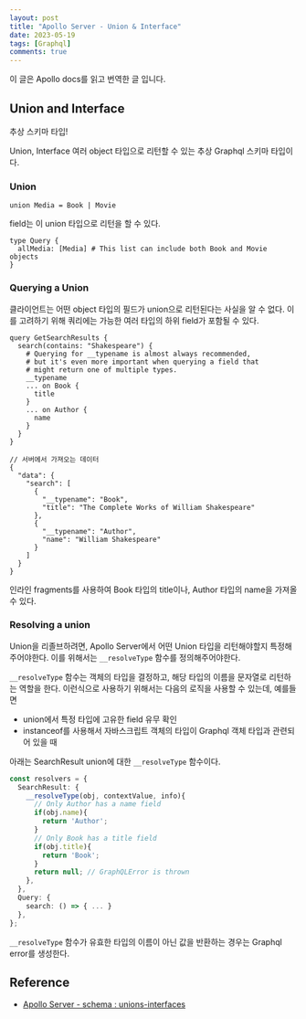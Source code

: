 ```yaml
---
layout: post
title: "Apollo Server - Union & Interface"
date: 2023-05-19
tags: [Graphql]
comments: true
---
```


이 글은 Apollo docs를 읽고 번역한 글 입니다.

## Union and Interface

추상 스키마 타입!

Union, Interface 여러 object 타입으로 리턴할 수 있는 추상 Graphql 스키마 타입이다.

### Union

```
union Media = Book | Movie
```

field는 이 union 타입으로 리턴을 할 수 있다.

```
type Query {
  allMedia: [Media] # This list can include both Book and Movie objects
}
```

### Querying a Union

클라이언트는 어떤 object 타입의 필드가 union으로 리턴된다는 사실을 알 수 없다. 이를 고려하기 위해 쿼리에는 가능한 여러 타입의 하위 field가 포함될 수 있다.

```
query GetSearchResults {
  search(contains: "Shakespeare") {
    # Querying for __typename is almost always recommended,
    # but it's even more important when querying a field that
    # might return one of multiple types.
    __typename
    ... on Book {
      title
    }
    ... on Author {
      name
    }
  }
}

// 서버에서 가져오는 데이터
{
  "data": {
    "search": [
      {
        "__typename": "Book",
        "title": "The Complete Works of William Shakespeare"
      },
      {
        "__typename": "Author",
        "name": "William Shakespeare"
      }
    ]
  }
}
```

인라인 fragments를 사용하여 Book 타입의 title이나, Author 타입의 name을 가져올 수 있다.

### Resolving a union

Union을 리졸브하려면, Apollo Server에서 어떤 Union 타입을 리턴해야할지 특정해주어야한다. 이를 위해서는 `__resolveType` 함수를 정의해주어야한다.

`__resolveType` 함수는 객체의 타입을 결정하고, 해당 타입의 이름을 문자열로 리턴하는 역할을 한다. 이런식으로 사용하기 위해서는 다음의 로직을 사용할 수 있는데, 예를들면

- union에서 특정 타입에 고유한 field 유무 확인
- instanceof를 사용해서 자바스크립트 객체의 타입이 Graphql 객체 타입과 관련되어 있을 때

아래는 SearchResult union에 대한 `__resolveType` 함수이다.

```typescript
const resolvers = {
  SearchResult: {
    __resolveType(obj, contextValue, info){
      // Only Author has a name field
      if(obj.name){
        return 'Author';
      }
      // Only Book has a title field
      if(obj.title){
        return 'Book';
      }
      return null; // GraphQLError is thrown
    },
  },
  Query: {
    search: () => { ... }
  },
};
```

`__resolveType` 함수가 유효한 타입의 이름이 아닌 값을 반환하는 경우는 Graphql error를 생성한다.

## Reference

- [Apollo Server - schema : unions-interfaces](https://www.apollographql.com/docs/apollo-server/schema/unions-interfaces/)
